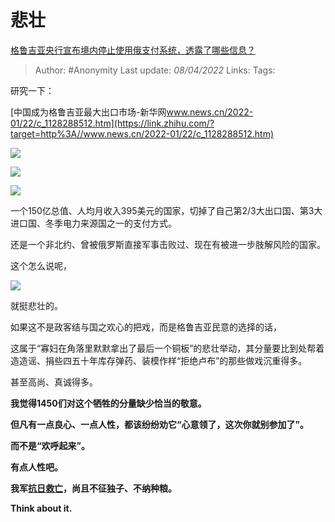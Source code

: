 # 悲壮
[格鲁吉亚央行宣布境内停止使用俄支付系统，透露了哪些信息？](https://www.zhihu.com/question/522989462/answer/2423099878)

> Author: #Anonymity
> Last update: *08/04/2022*
> Links:
> Tags:

研究一下：

[中国成为格鲁吉亚最大出口市场-新华网​www.news.cn/2022-01/22/c_1128288512.htm](https://link.zhihu.com/?target=http%3A//www.news.cn/2022-01/22/c_1128288512.htm)

![](https://pic1.zhimg.com/50/v2-eb323e1cecc5610cbbf6e25e6749ff7e_720w.jpg?source=1940ef5c)

![](https://pic3.zhimg.com/50/v2-7b4ac1e53abf4865576c68b747ea2a3f_720w.jpg?source=1940ef5c)

![](https://pica.zhimg.com/50/v2-96eeb5bfa30f7b3b385b15c7eac08036_720w.jpg?source=1940ef5c)

一个150亿总值、人均月收入395美元的国家，切掉了自己第2/3大出口国、第3大进口国、冬季电力来源国之一的支付方式。

还是一个非北约、曾被俄罗斯直接军事击败过、现在有被进一步肢解风险的国家。

这个怎么说呢，

![](https://pic2.zhimg.com/50/v2-bfe88865cffcac2b4a3a0e722698b94b_720w.jpg?source=1940ef5c)

就挺悲壮的。

如果这不是政客结与国之欢心的把戏，而是格鲁吉亚民意的选择的话，

这属于“寡妇在角落里默默拿出了最后一个铜板”的悲壮举动，其分量要比到处帮着造造谣、捐些四五十年库存弹药、装模作样“拒绝卢布”的那些做戏沉重得多。

甚至高尚、真诚得多。

**我觉得1450们对这个牺牲的分量缺少恰当的敬意。**

**但凡有一点良心、一点人性，都该纷纷劝它“心意领了，这次你就别参加了”。**

**而不是“欢呼起来”。**

**有点人性吧。**

**我军[抗日救亡](https://www.zhihu.com/search?q=%E6%8A%97%E6%97%A5%E6%95%91%E4%BA%A1&search_source=Entity&hybrid_search_source=Entity&hybrid_search_extra=%7B%22sourceType%22%3A%22answer%22%2C%22sourceId%22%3A2423099878%7D)，尚且不征独子、不纳种粮。**

**Think about it.**
